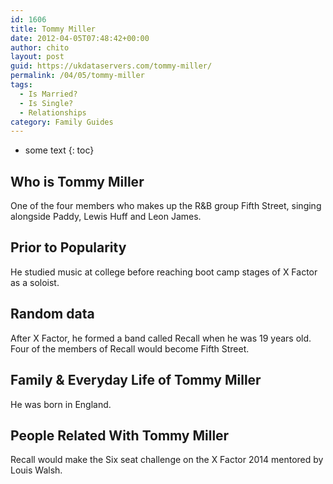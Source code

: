 ```yaml
---
id: 1606
title: Tommy Miller
date: 2012-04-05T07:48:42+00:00
author: chito
layout: post
guid: https://ukdataservers.com/tommy-miller/
permalink: /04/05/tommy-miller
tags:
  - Is Married?
  - Is Single?
  - Relationships
category: Family Guides
---
```


* some text
{: toc}
          
          
## Who is  Tommy Miller
                  
                  
                  
One of the four members who makes up the R&B group Fifth Street, singing alongside Paddy, Lewis Huff and Leon James.
                  
                
                
                
## Prior to Popularity 
                  
                  
                  
He studied music at college before reaching boot camp stages of X Factor as a soloist.
                  
                
                
                
## Random data 
                  
                  
                  
After X Factor, he formed a band called Recall when he was 19 years old. Four of the members of Recall would become Fifth Street.
                  
                
                
                
## Family & Everyday Life of Tommy Miller
                  
                  
                  
He was born in England.
                  
                
                
                
## People Related With  Tommy Miller
                  
                  
                  
Recall would make the Six seat challenge on the X Factor 2014 mentored by Louis Walsh.
                  
                
              
            
          
          
          
    
    
  
